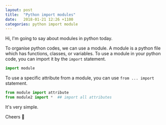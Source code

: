 ```yaml
---
layout: post
title:  "Python import modules"
date:   2018-01-21 12:26 +1100
categories: python import module
---
```

Hi,
I'm going to say about modules in python today.

To organise python codes, we can use a module.
A module is a python file which has functions, classes, or variables.
To use a module in your python code, you can import it by the `import` statement.


  ```python
  import module

  ```

To use a specific attribute from a module, you can use `from ... import` statement.

  ```python
  from module import attribute
  from module2 import *  ## import all attributes


  ```

It's very simple.

Cheers :beers:
